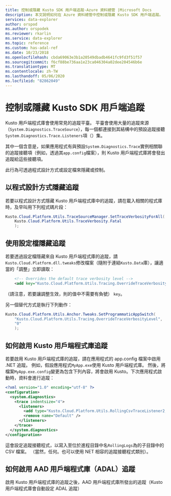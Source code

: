 ```yaml
---
title: 控制或隱藏 Kusto SDK 用戶端追蹤-Azure 資料總管 |Microsoft Docs
description: 本文說明如何在 Azure 資料總管中控制或隱藏 Kusto SDK 用戶端追蹤。
services: data-explorer
author: orspod
ms.author: orspodek
ms.reviewer: rkarlin
ms.service: data-explorer
ms.topic: reference
ms.custom: has-adal-ref
ms.date: 10/23/2018
ms.openlocfilehash: cbda69063e3b1a20549dbadb4641fc9fd3f51f57
ms.sourcegitcommit: f6cf88be736aa1e23ca046304a02dee204546b6e
ms.translationtype: MT
ms.contentlocale: zh-TW
ms.lasthandoff: 05/06/2020
ms.locfileid: "82862049"
---
```

# <a name="controlling-or-suppressing-kusto-sdk-client-side-tracing"></a>控制或隱藏 Kusto SDK 用戶端追蹤

Kusto 用戶端程式庫會使用常見的追蹤平臺。 平臺會使用大量的追蹤來源（`System.Diagnostics.TraceSource`），每一個都連接到其結構中的預設追蹤接聽`System.Diagnostics.Trace.Listeners`項（）集。

其中一個含意是，如果應用程式有與預設`System.Diagnostics.Trace`實例相關聯的追蹤接聽項（例如，透過其`app.config`檔案），則 Kusto 用戶端程式庫將會發出追蹤給這些接聽項。

此行為可透過程式設計方式或設定檔來隱藏或控制。

## <a name="suppress-tracing-programmatically"></a>以程式設計方式隱藏追蹤

若要以程式設計方式隱藏 Kusto 用戶端程式庫中的追蹤，請在載入相關的程式庫時，及早叫用下列程式碼片段：

```csharp
Kusto.Cloud.Platform.Utils.TraceSourceManager.SetTraceVerbosityForAll(
    Kusto.Cloud.Platform.Utils.TraceVerbosity.Fatal
    );
```

## <a name="suppressing-tracing-by-using-a-config-file"></a>使用設定檔隱藏追蹤

若要透過設定檔隱藏來自 Kusto 用戶端程式庫的追蹤，請`Kusto.Cloud.Platform.dll.tweaks`修改檔案（隨附于連結`Kusto.Data`庫），讓適當的「調整」立即讀取：

```xml
    <!-- Overrides the default trace verbosity level -->
    <add key="Kusto.Cloud.Platform.Utils.Tracing.OverrideTraceVerbosityLevel" value="0" />
```

（請注意，若要讓調整生效，則的值中不需要有負號） `key`。

另一個替代方式是執行下列動作：

```csharp
Kusto.Cloud.Platform.Utils.Anchor.Tweaks.SetProgrammaticAppSwitch(
    "Kusto.Cloud.Platform.Utils.Tracing.OverrideTraceVerbosityLevel",
    "0"
    );
```

## <a name="how-to-enable-the-kusto-client-libraries-tracing"></a>如何啟用 Kusto 用戶端程式庫追蹤

若要啟用 Kusto 用戶端程式庫的追蹤，請在應用程式的 app.config 檔案中啟用 .NET 追蹤。 例如，假設應用程式`MyApp.exe`使用 Kusto 用戶端程式庫。 然後，將檔案`MyApp.exe.config`變更為包含下列內容，將會啟用 Kusto。下次應用程式啟動時，資料會進行追蹤：

```xml
<?xml version="1.0" encoding="utf-8" ?>
<configuration>
  <system.diagnostics>
    <trace indentsize="4">
      <listeners>
        <add type="Kusto.Cloud.Platform.Utils.RollingCsvTraceListener2, Kusto.Cloud.Platform" name="RollingCsvTraceListener" initializeData="RollingLogs" />
        <remove name="Default" />
      </listeners>
    </trace>
  </system.diagnostics>
</configuration>
```

這會設定追蹤接聽程式，以寫入至位於進程目錄中名`RollingLogs`為的子目錄中的 CSV 檔案。 （當然，任何。也可以使用 NET 相容的追蹤接聽程式類別）。

## <a name="how-to-enable-the-aad-client-libraries-adal-tracing"></a>如何啟用 AAD 用戶端程式庫（ADAL）追蹤

啟用 Kusto 用戶端程式庫的追蹤之後，AAD 用戶端程式庫所發出的追蹤（Kusto 用戶端程式庫會自動設定 ADAL 追蹤）
